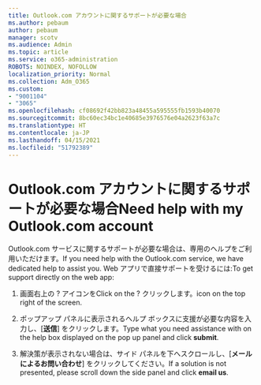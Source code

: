 ```yaml
---
title: Outlook.com アカウントに関するサポートが必要な場合
ms.author: pebaum
author: pebaum
manager: scotv
ms.audience: Admin
ms.topic: article
ms.service: o365-administration
ROBOTS: NOINDEX, NOFOLLOW
localization_priority: Normal
ms.collection: Adm_O365
ms.custom:
- "9001104"
- "3065"
ms.openlocfilehash: cf08692f42bb823a48455a595555fb1593b40070
ms.sourcegitcommit: 8bc60ec34bc1e40685e3976576e04a2623f63a7c
ms.translationtype: HT
ms.contentlocale: ja-JP
ms.lasthandoff: 04/15/2021
ms.locfileid: "51792389"
---
```

# <a name="need-help-with-my-outlookcom-account"></a><span data-ttu-id="7c97f-102">Outlook.com アカウントに関するサポートが必要な場合</span><span class="sxs-lookup"><span data-stu-id="7c97f-102">Need help with my Outlook.com account</span></span>

<span data-ttu-id="7c97f-103">Outlook.com サービスに関するサポートが必要な場合は、専用のヘルプをご利用いただけます。</span><span class="sxs-lookup"><span data-stu-id="7c97f-103">If you need help with the Outlook.com service, we have dedicated help to assist you.</span></span> <span data-ttu-id="7c97f-104">Web アプリで直接サポートを受けるには:</span><span class="sxs-lookup"><span data-stu-id="7c97f-104">To get support directly on the web app:</span></span> 

1. <span data-ttu-id="7c97f-105">画面右上の ? アイコンを</span><span class="sxs-lookup"><span data-stu-id="7c97f-105">Click on the ?</span></span> <span data-ttu-id="7c97f-106">クリックします。</span><span class="sxs-lookup"><span data-stu-id="7c97f-106">icon on the top right of the screen.</span></span> 

2. <span data-ttu-id="7c97f-107">ポップアップ パネルに表示されるヘルプ ボックスに支援が必要な内容を入力し、[**送信**] をクリックします。</span><span class="sxs-lookup"><span data-stu-id="7c97f-107">Type what you need assistance with on the help box displayed on the pop up panel and click **submit**.</span></span> 

3. <span data-ttu-id="7c97f-108">解決策が表示されない場合は、サイド パネルを下へスクロールし、[**メールによるお問い合わせ**] をクリックしてください。</span><span class="sxs-lookup"><span data-stu-id="7c97f-108">If a solution is not presented, please scroll down the side panel and click **email us**.</span></span>
